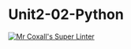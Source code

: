 # Unit2-02-Python
[![Mr Coxall's Super Linter](https://github.com/ICS3U-C-Programming-Val-I/Unit2-02-Python/workflows/Mr%20Coxall's%20Super%20Linter/badge.svg)](https://github.com/ICS3U-C-Programming-Val-I/Unit2-02-Python/actions/)
